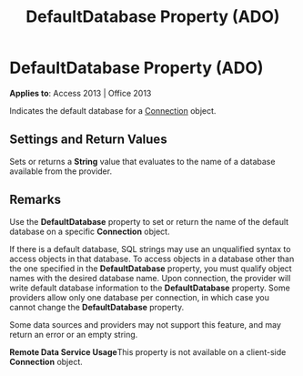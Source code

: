﻿---
title: DefaultDatabase Property (ADO)
TOCTitle: DefaultDatabase Property (ADO)
ms:assetid: a35c5631-f9d9-e51f-950b-e52169830d94
ms:mtpsurl: https://msdn.microsoft.com/en-us/library/JJ249757(v=office.15)
ms:contentKeyID: 48546784
ms.date: 09/18/2015
mtps_version: v=office.15
---

# DefaultDatabase Property (ADO)


**Applies to**: Access 2013 | Office 2013

Indicates the default database for a [Connection](connection-object-ado.md) object.

## Settings and Return Values

Sets or returns a **String** value that evaluates to the name of a database available from the provider.

## Remarks

Use the **DefaultDatabase** property to set or return the name of the default database on a specific **Connection** object.

If there is a default database, SQL strings may use an unqualified syntax to access objects in that database. To access objects in a database other than the one specified in the **DefaultDatabase** property, you must qualify object names with the desired database name. Upon connection, the provider will write default database information to the **DefaultDatabase** property. Some providers allow only one database per connection, in which case you cannot change the **DefaultDatabase** property.

Some data sources and providers may not support this feature, and may return an error or an empty string.

**Remote Data Service Usage**This property is not available on a client-side **Connection** object.

